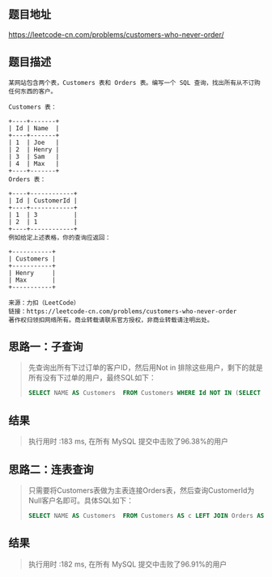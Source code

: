 
## 题目地址
https://leetcode-cn.com/problems/customers-who-never-order/

## 题目描述
```
某网站包含两个表，Customers 表和 Orders 表。编写一个 SQL 查询，找出所有从不订购任何东西的客户。

Customers 表：

+----+-------+
| Id | Name  |
+----+-------+
| 1  | Joe   |
| 2  | Henry |
| 3  | Sam   |
| 4  | Max   |
+----+-------+
Orders 表：

+----+------------+
| Id | CustomerId |
+----+------------+
| 1  | 3          |
| 2  | 1          |
+----+------------+
例如给定上述表格，你的查询应返回：

+-----------+
| Customers |
+-----------+
| Henry     |
| Max       |
+-----------+

来源：力扣（LeetCode）
链接：https://leetcode-cn.com/problems/customers-who-never-order
著作权归领扣网络所有。商业转载请联系官方授权，非商业转载请注明出处。
```

## 思路一：子查询

>  先查询出所有下过订单的客户ID，然后用Not in 排除这些用户，剩下的就是所有没有下过单的用户，最终SQL如下：
>
> ```sql
> SELECT NAME AS Customers  FROM Customers WHERE Id NOT IN (SELECT DISTINCT CustomerId FROM Orders )
> ```
>
> 

## 结果

> 执行用时 :183 ms, 在所有 MySQL 提交中击败了96.38%的用户

## 思路二：连表查询

>  只需要将Customers表做为主表连接Orders表，然后查询CustomerId为Null客户名即可。具体SQL如下：
>
> ```sql
> SELECT NAME AS Customers  FROM Customers AS c LEFT JOIN Orders AS o ON o.CustomerId=c.Id WHERE o.CustomerId IS NULL
> ```
>
> 

## 结果

> 执行用时 :182 ms, 在所有 MySQL 提交中击败了96.91%的用户
